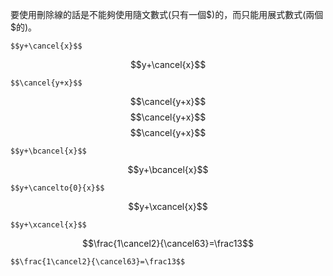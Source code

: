 要使用刪除線的話是不能夠使用隨文數式(只有一個\$)的，而只能用展式數式(兩個\$的)。
```
$$y+\cancel{x}$$
```
$$y+\cancel{x}$$

```
$$\cancel{y+x}$$
```
$$\cancel{y+x}$$
$$\cancel{y+x}$$
$$\cancel{y+x}$$

```
$$y+\bcancel{x}$$
```
$$y+\bcancel{x}$$
```
$$y+\cancelto{0}{x}$$
```
$$y+\xcancel{x}$$
```
$$y+\xcancel{x}$$
```
$$\frac{1\cancel2}{\cancel63}=\frac13$$
```
$$\frac{1\cancel2}{\cancel63}=\frac13$$
